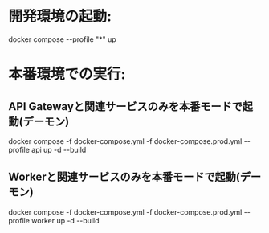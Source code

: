 # 開発環境の起動:
docker compose --profile "*" up

# 本番環境での実行:
## API Gatewayと関連サービスのみを本番モードで起動(デーモン)
docker compose -f docker-compose.yml -f docker-compose.prod.yml --profile api up -d --build

## Workerと関連サービスのみを本番モードで起動(デーモン)
docker compose -f docker-compose.yml -f docker-compose.prod.yml --profile worker up -d --build